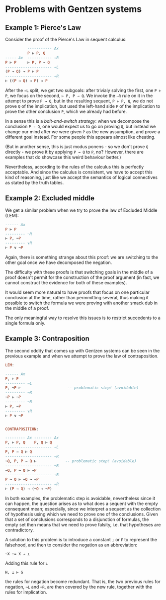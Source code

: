 # Problems with Gentzen systems

## Example 1: Pierce's Law

Consider the proof of the Pierce's Law in sequent calculus:

```hs
          ----------- Ax
          P ⊢ P, Q
----- Ax  ----------- →R
P ⊢ P     ⊢ P, P → Q
--------------------- →L
(P → Q) → P ⊢ P
--------------------- →R
⊢ ((P → Q) → P) → P
```

After the `→L` split, we get two subgoals: after trivialy solving the first, one `P ⊢ P`, we focus on the second, `⊢ P, P → Q`. We invoke the `→R` rule on it in the attempt to prove `P → Q`, but in the resulting sequent, `P ⊢ P, Q`, we do not prove `Q` of the implication, but used the left-hand side `P` of the implication to prove the other conclusion `P`, which we already had before.

In a sense this is a *bait-and-switch strategy*: when we decompose the conclusion `P → Q`, one would expect us to go on proving `Q`, but instead we change our mind after we were given `P` as the new assumption, and prove a different goal instead. For some people this appears almost like cheating.

(But in another sense, this is just modus ponens - so we don't prove `Q` directly - we prove it by applying `P → Q` to `P`, no? However, there are examples that do showcase this weird behaviour better.)

Nevertheless, according to the rules of the calculus this is perfectly acceptable. And since the calculus is consistent, we have to accept this kind of reasoning, just like we accept the semantics of logical connectives as stated by the truth tables.

## Example 2: Excluded middle

We get a similar problem when we try to prove the law of Excluded Middle (LEM):

```hs
------ Ax
P ⊢ P
--------- ¬R
⊢ P, ¬P
--------- ∨R
⊢ P ∨ ¬P
```

Again, there is something strange about this proof: we are switching to the other goal once we have decomposed the negation.

The difficulty with these proofs is that switching goals in the middle of a proof doesn't permit for the construction of the proof argument (in fact, we cannot construct the evidence for both of these examples).

It would seem more natural to have proofs that focus on one particular conclusion at the time, rather than permmitting several, thus making it possible to switch the formula we were proving with another smack dub in the middle of a proof.

The only meaningful way to resolve this issues is to restrict succedents to a single formula only.

## Example 3: Contraposition

The second oddity that comes up with Gentzen systems can be seen in the previous example and when we attempt to prove the law of contraposition.

```hs
LEM:

------ Ax
P, ⊢ P
--------- ¬L
P, ¬P ⊢                     -- problematic step! (avoidable)
--------- ¬R
¬P ⊢ ¬P
--------- ¬R
⊢ P, ¬P
--------- ∨R
⊢ P ∨ ¬P


CONTRAPOSITION:

--------- Ax -------- Ax
P, ⊢ P, Q    P, Q ⊢ Q
--------------------- →L
P, P → Q ⊢ Q
--------------------- ¬R
¬Q, P, P → Q ⊢             -- problematic step! (avoidable)
--------------------- ¬R
¬Q, P → Q ⊢ ¬P
--------------------- →R
P → Q ⊢ ¬Q → ¬P
--------------------- →R
⊢ (P → Q) → (¬Q → ¬P)
```

In both examples, the problematic step is avoidable, nevertheless since it can happen, the question arises as to what does a sequent with the empty consequent mean; especially, since we interpret a sequent as the collection of hypothesis using which we need to prove one of the conclusions. Given that a set of conclusions corresponds to a disjunction of formulas, the empty set then means that we need to prove falsity, i.e. that hypotheses are contradictory.

A solution to this problem is to introduce a constant `⊥` or `F` to represent the falsehood, and then to consider the negation as an abbreviation:

`¬X := X → ⊥`

Adding this rule for `⊥` 

`H, ⊥ ⊢ G`

the rules for negation become redundant. That is, the two previous rules for negation, `¬L` and `¬R`, are then covered by the new rule, together with the rules for implication.
